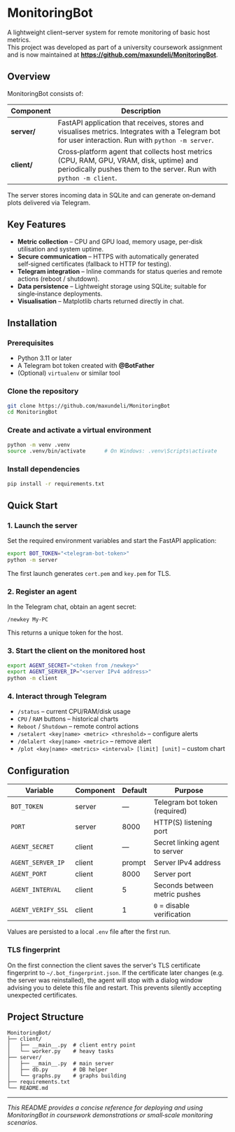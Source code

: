 # MonitoringBot

A lightweight client–server system for remote monitoring of basic host metrics.  
This project was developed as part of a university coursework assignment and is now maintained at **<https://github.com/maxundeli/MonitoringBot>**.

## Overview
MonitoringBot consists of:

| Component | Description |
|-----------|-------------|
| **server/** | FastAPI application that receives, stores and visualises metrics. Integrates with a Telegram bot for user interaction. Run with `python -m server`. |
| **client/** | Cross‑platform agent that collects host metrics (CPU, RAM, GPU, VRAM, disk, uptime) and periodically pushes them to the server. Run with `python -m client`. |

The server stores incoming data in SQLite and can generate on‑demand plots delivered via Telegram.

## Key Features
* **Metric collection** – CPU and GPU load, memory usage, per‑disk utilisation and system uptime.
* **Secure communication** – HTTPS with automatically generated self‑signed certificates (fallback to HTTP for testing).
* **Telegram integration** – Inline commands for status queries and remote actions (reboot / shutdown).
* **Data persistence** – Lightweight storage using SQLite; suitable for single‑instance deployments.
* **Visualisation** – Matplotlib charts returned directly in chat.

## Installation

### Prerequisites
* Python 3.11 or later
* A Telegram bot token created with **@BotFather**
* (Optional) `virtualenv` or similar tool

### Clone the repository
```bash
git clone https://github.com/maxundeli/MonitoringBot
cd MonitoringBot
```

### Create and activate a virtual environment
```bash
python -m venv .venv
source .venv/bin/activate      # On Windows: .venv\Scripts\activate
```

### Install dependencies
```bash
pip install -r requirements.txt
```

## Quick Start

### 1. Launch the server
Set the required environment variables and start the FastAPI application:
```bash
export BOT_TOKEN="<telegram‑bot‑token>"
python -m server
```
The first launch generates `cert.pem` and `key.pem` for TLS.

### 2. Register an agent
In the Telegram chat, obtain an agent secret:
```
/newkey My‑PC
```
This returns a unique token for the host.

### 3. Start the client on the monitored host
```bash
export AGENT_SECRET="<token from /newkey>"
export AGENT_SERVER_IP="<server IPv4 address>"
python -m client
```

### 4. Interact through Telegram
* `/status` – current CPU/RAM/disk usage
* `CPU` / `RAM` buttons – historical charts
* `Reboot` / `Shutdown` – remote control actions
* `/setalert <key|name> <metric> <threshold>` – configure alerts
* `/delalert <key|name> <metric>` – remove alert
* `/plot <key|name> <metrics> <interval> [limit] [unit]` – custom chart

## Configuration

| Variable | Component | Default | Purpose |
|----------|-----------|---------|---------|
| `BOT_TOKEN` | server | — | Telegram bot token (required) |
| `PORT` | server | 8000 | HTTP(S) listening port |
| `AGENT_SECRET` | client | — | Secret linking agent to server |
| `AGENT_SERVER_IP` | client | prompt | Server IPv4 address |
| `AGENT_PORT` | client | 8000 | Server port |
| `AGENT_INTERVAL` | client | 5 | Seconds between metric pushes |
| `AGENT_VERIFY_SSL` | client | 1 | `0` = disable verification |

Values are persisted to a local `.env` file after the first run.

### TLS fingerprint
On the first connection the client saves the server's TLS certificate
fingerprint to `~/.bot_fingerprint.json`. If the certificate later changes
(e.g. the server was reinstalled), the agent will stop with a dialog
window advising you to delete this file and restart. This prevents silently
accepting unexpected certificates.

## Project Structure
```
MonitoringBot/
├── client/
│   ├── __main__.py  # client entry point
│   └── worker.py    # heavy tasks
├── server/
│   ├── __main__.py  # main server
│   ├── db.py        # DB helper
│   └── graphs.py    # graphs building
├── requirements.txt
└── README.md
```



---

*This README provides a concise reference for deploying and using MonitoringBot in coursework demonstrations or small‑scale monitoring scenarios.*
